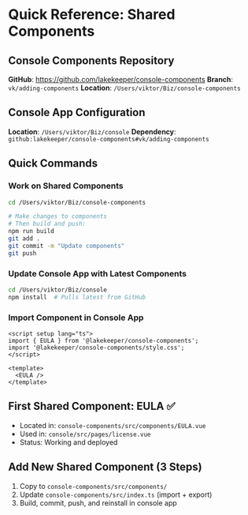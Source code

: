 # Quick Reference: Shared Components

## Console Components Repository

**GitHub**: https://github.com/lakekeeper/console-components
**Branch**: `vk/adding-components`
**Location**: `/Users/viktor/Biz/console-components`

## Console App Configuration

**Location**: `/Users/viktor/Biz/console`
**Dependency**: `github:lakekeeper/console-components#vk/adding-components`

## Quick Commands

### Work on Shared Components

```bash
cd /Users/viktor/Biz/console-components

# Make changes to components
# Then build and push:
npm run build
git add .
git commit -m "Update components"
git push
```

### Update Console App with Latest Components

```bash
cd /Users/viktor/Biz/console
npm install  # Pulls latest from GitHub
```

### Import Component in Console App

```vue
<script setup lang="ts">
import { EULA } from '@lakekeeper/console-components';
import '@lakekeeper/console-components/style.css';
</script>

<template>
  <EULA />
</template>
```

## First Shared Component: EULA ✅

- Located in: `console-components/src/components/EULA.vue`
- Used in: `console/src/pages/license.vue`
- Status: Working and deployed

## Add New Shared Component (3 Steps)

1. Copy to `console-components/src/components/`
2. Update `console-components/src/index.ts` (import + export)
3. Build, commit, push, and reinstall in console app
